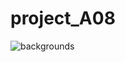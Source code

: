 # project_A08
![backgrounds](https://user-images.githubusercontent.com/72634856/117568596-c2ff8800-b0f3-11eb-9ffc-51626a58c422.jpeg)

